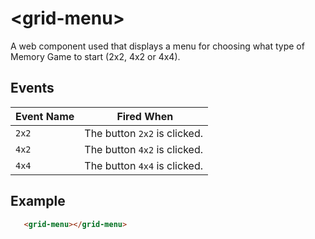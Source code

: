 # &lt;grid-menu&gt;
A web component used that displays a menu for choosing what type of Memory Game to start (2x2, 4x2 or 4x4).

## Events
| Event Name | Fired When |
|------------|------------|
| `2x2`| The button `2x2` is clicked. 
| `4x2`| The button `4x2` is clicked. 
| `4x4`| The button `4x4` is clicked. 

## Example
```html
   <grid-menu></grid-menu>
```
